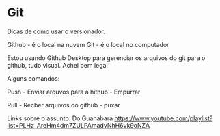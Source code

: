 # Git

Dicas de como usar o versionador.

Github - é o local na nuvem
Git - é o local no computador

Estou usando Github Desktop para gerenciar os arquivos do git para o github, tudo visual. Achei bem legal

Alguns comandos:

Push - Enviar arquvos para a hithub - Empurrar
 
Pull - Recber arquivos do github - puxar


Links sobre o assunto:
Do Guanabara
https://www.youtube.com/playlist?list=PLHz_AreHm4dm7ZULPAmadvNhH6vk9oNZA